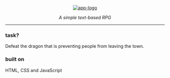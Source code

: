 <div align="center">  

<p align="center">
  <a href="https://dragon-repeller.pages.dev">
    <img src="https://dragon-repeller.pages.dev/assets/images/thumbnails/og-image-2400x1260.png" 
         alt="app-logo">
  </a>
</p>

<p align="center"><em>A simple text-based RPG</em></p>  

</div>  
  
-----  

[//]: # (retro and modern look comparison pics)

### task?

Defeat the dragon that is preventing people from leaving the town.

### built on

HTML, CSS and JavaScript